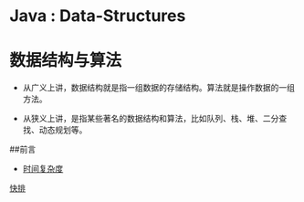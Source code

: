 #  Java : Data-Structures 
# 数据结构与算法

- 从广义上讲，数据结构就是指一组数据的存储结构。算法就是操作数据的一组方法。

- 从狭义上讲，是指某些著名的数据结构和算法，比如队列、栈、堆、二分查找、动态规划等。

##前言
* [时间复杂度](docs/1、复杂度分析/学习笔记.md)

 [快排](src/com/learn/sorts/QuickSort.java)  

